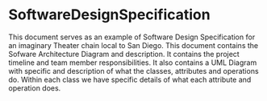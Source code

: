 # SoftwareDesignSpecification

This document serves as an example of Software Design Specification for an imaginary Theater chain local to San Diego.
This document contains the Sofware Architecture Diagram and description.
It contains the project timeline and team member responsibilities.
It also contains a UML Diagram with specific and description  of what the classes, attributes and operations do. 
Within each class we have specific details of what each attribute and operation does.
